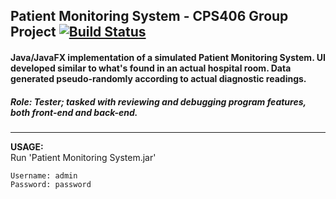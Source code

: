 ## Patient Monitoring System - CPS406 Group Project [![Build Status](https://travis-ci.org/razr22/PatientMonitoringSystem.svg?branch=master)](https://travis-ci.org/razr22/PatientMonitoringSystem)

#### Java/JavaFX implementation of a simulated Patient Monitoring System. UI developed similar to what's found in an actual hospital room. Data generated pseudo-randomly according to actual diagnostic readings.

##### Role: Tester; tasked with reviewing and debugging program features, both front-end and back-end.
---
  **USAGE:**  
    Run 'Patient Monitoring System.jar'  
    
    Username: admin  
    Password: password
